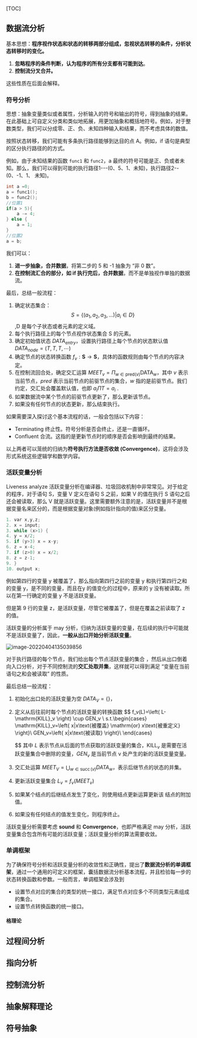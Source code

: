 [TOC]

## 数据流分析

基本思想：**程序视作状态和状态的转移两部分组成，忽视状态转移的条件，分析状态转移时的变化。**

1. **忽略程序的条件判断，认为程序的所有分支都有可能到达**。
2. **控制流分叉合并。**

这些性质在后面会解释。

### 符号分析

思想：抽象变量类似或者属性，分析输入的符号和输出的符号，得到抽象的结果。在此基础上可自定义分类和类似地拓展，用更加抽象和概括地符号。例如，对于整数类型，我们可以分成零、正、负、未知四种输入和结果，而不考虑具体的数值。

按照状态转移，我们可能有多条执行路径能够到达目的点 A。例如，if 语句是典型的区分执行路径的的方式。

例如，由于未知结果的函数 `func1` 和 `func2`，a 最终的符号可能是正、负或者未知。那么，我们可以得到可能的执行路径1---(0、5、1、未知)，执行路径2--(0、-1、1、 未知)。

```c
int a =0;
a = func1();
b = func2();
//位置1
if(a > 5){
    a -= 4;
} else {
    a = 1;
}
//位置2
a = b;
```

我们可以：

1. **进一步抽象，合并数据**，将第二步的 5 和 -1 抽象为 “非 0 数”。
2. **在控制流汇合的部分，如 if 执行完后，合并数据**，而不是单独视作单独的数据流。

最后，总结一般流程：

1. 确定状态集合：$$S=\left\{ (a_1,a_2,a_3,...)| a_i\in D \right\}$$ ,D 是每个子状态或者元素的定义域。
2. 每个执行路径上的每个节点视作状态集合 S 的元素。
3. 确定初始值状态 $DATA_{entry}$，设置执行路径上每个节点的状态默认值 $DATA_{node}=\left( T,T,T,\cdots \right)$
4. 确定节点的状态转换函数 $f_v:\boldsymbol{S}\rightarrow \boldsymbol{S}$，具体的函数规则由每个节点的内容决定。
5. 在控制流回合处，确定交汇运算 $MEET_v=\Pi _{w\in \mathrm{pred(}v)}\mathrm{DATA}_w$，其中 $v$ 表示当前节点，$pred$ 表示当前节点的前驱节点的集合，$w$ 指的是前驱节点。我们约定，交汇处会覆盖默认值，也即 $a_i\Pi T=a_i$ .
6. 如果数据流中某个节点的前驱节点更新了，那么更新该节点。
7. 如果没有任何节点的状态更新，那么结束执行。

如果需要深入探讨这个基本流程的话，一般会包括以下内容：

- Terminating 终止性。符号分析是否会终止，还是一直循环。
- Confluent 合流。这指的是更新节点时的顺序是否会影响到最终的结果。

以上两者可以笼统的归纳为**符号执行方法是否收敛 (Convergence)**，这将会涉及形式系统这些逻辑学和数学内容。

### 活跃变量分析

Liveness analyze 活跃变量分析在编译器、垃圾回收机制中非常常见。对于给定的程序，对于语句 S，变量 V 定义在语句 S 之前，如果 V 的值在执行 S 语句之后还会被读取，那么 V 就是活跃变量。这里需要额外注意的是，活跃变量并不是根据变量名来区分的，而是根据变量对象(例如指针指向的值)来区分变量。

```c
1. var x,y,z; 
2. x = input;
3. while (x>1) { 
4. y = x/2;
5. if (y>3) x = x-y;
6. z = x-4;
7. if (z>0) x = x/2;
8. z = z-1;
9. }
10. output x;
```

例如第四行的变量 y 被覆盖了，那么指向第四行之前的变量 y 和执行第四行之和的变量 y，是不同的变量，而且在y 的值变化的过程中，原来的 y 没有被读取。所以在第一行确定的变量 y 不是活跃变量。

但是第 9 行的变量 z，是活跃变量，尽管它被覆盖了，但是在覆盖之前读取了 z 的值。

活跃变量的分析属于 may 分析，归纳为活跃变量的变量，在后续的执行中可能就不是活跃变量了，因此，**一般从出口开始分析活跃变量**。

![image-20220404135039856](http://blog-blockchain.xyz/202204041350944.png)

对于执行路径的每个节点，我们给出每个节点活跃变量的集合 ，然后从出口倒着向入口分析，对于不同控制流的**交汇处取并集**，这样就可以得到满足 “变量在当前语句之和会被读取” 的性质。

最后总结一般流程：

1. 初始化出口处的活跃变量为空 $DATA_V=\left\{  \right\}$，

2. 定义从后往前时每个节点的活跃变量的转换函数
   $$
   f_v(L)=\left( L-\mathrm{KILL}_v \right) \cup GEN_v
   \\
   s.t.\begin{cases}
   	\mathrm{KILL}_v=\left\{ x|x\text{被覆盖}  \mathrm{or}  x\text{被重定义} \right\}\\
   	GEN_v=\left\{ x|x\text{被读取} \right\}\\
   \end{cases}
   $$
   其中 $L$ 表示节点从后面的节点获取的活跃变量的集合，$\mathrm{KILL}_v$ 是需要在活跃变量集合中删除的变量，$GEN_v$ 是当前节点 v 处产生的新的活跃变量变量。

3. 交汇处运算 $M E E T_{V}=\bigcup_{w \in \operatorname{succ}(v)} D A T A_{w}$，表示后继节点的状态的并集。

4. 更新活跃变量集合 $L_{v}=f_{v}\left(M E E T_{v}\right)$ 

5. 如果某个结点的后继结点发生了变化，则使用结点更新运算更新该 结点的附加值。

6. 如果没有任何结点的值发生变化，则程序终止。

活跃变量分析需要考虑 **sound** 和 **Convergence**，也即严格满足 may 分析，活跃变量集合包含所有可能的活跃变量；活跃变量分析的算法需要收敛。

### 单调框架

为了确保符号分析和活跃变量分析的收敛性和正确性，提出了**数据流分析的单调框架**，通过一个通用的可定义的框架，囊括数据流分析基本流程，并且检验每一步的状态转换函数和参数。一般而言，单调框架会涉及到

- 设置节点对应的集合的类型的统一接口，满足节点对应多个不同类型元素组成的集合。
- 设置节点转换函数的统一接口。

#### 格理论









## 过程间分析









## 指向分析





## 控制流分析





## 抽象解释理论





## 符号抽象
